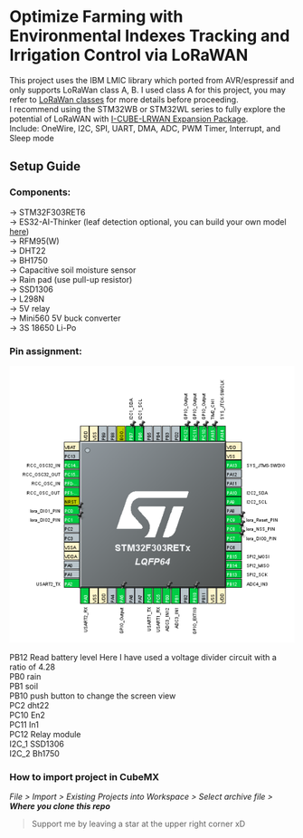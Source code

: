 # Optimize Farming with Environmental Indexes Tracking and Irrigation Control via LoRaWAN
This project uses the IBM LMIC library which ported from AVR/espressif and only supports LoRaWan class A, B. I used class A for this project, you may  refer to [LoRaWan classes](https://www.semtech.com/uploads/technology/LoRa/lorawan-device-classes.pdf) for more details before proceeding.<br>
I recommend using the STM32WB or STM32WL series to fully explore the potential of LoRaWAN with [I-CUBE-LRWAN Expansion Package](https://www.st.com/en/embedded-software/i-cube-lrwan.html).<br>
Include: OneWire, I2C, SPI, UART, DMA, ADC, PWM Timer, Interrupt, and Sleep mode <br>
## Setup Guide
### Components:
-> STM32F303RET6<br>
-> ES32-AI-Thinker (leaf detection optional, you can build your own model [here](https://edgeimpulse.com/))<br>
-> RFM95(W)<br>
-> DHT22<br>
-> BH1750<br>
-> Capacitive soil moisture sensor<br>
-> Rain pad (use pull-up resistor)<br>
-> SSD1306<br>
-> L298N<br>
-> 5V relay<br>
-> Mini560 5V buck converter<br>
-> 3S 18650 Li-Po<br>
### Pin assignment:
<div align="center">
  <img src="images/1.png"> <br>
</div> 

PB12 Read battery level Here I have used a voltage divider circuit with a ratio of 4.28<br>
PB0 rain<br>
PB1 soil<br>
PB10 push button to change the screen view<br>
PC2 dht22<br>
PC10 En2<br>
PC11 In1<br>
PC12 Relay module<br>
I2C_1 SSD1306<br>
I2C_2 Bh1750<br>
### How to import project in CubeMX
 _File > Import > Existing Projects into Workspace > Select archive file > ***Where you clone this repo***_
 > Support me by leaving a star at the upper right corner xD
